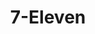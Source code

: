 ---
title: "7-Eleven"
url: /washington/7-eleven-south-dakota-avenue-northeast/
shop: Lebensmittel
---